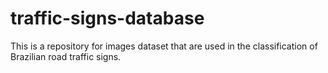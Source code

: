 # traffic-signs-database
This is a repository for images dataset that are used in the classification of Brazilian road traffic signs.
